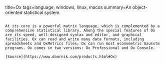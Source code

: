 title=Ox
tags=language, windows, linux, macos
summary=An object-oriented statistical system.
~~~~~~

At its core is a powerful matrix language, which is complemented by a comprehensive statistical library. Among the special features of Ox are its speed, well-designed syntax and editor, and graphical facilities. Ox can read and write many data formats, including spreadsheets and OxMetrics files; Ox can run most econometric Gausstm programs. Ox comes in two versions: Ox Professional and Ox Console.

[Source](https://www.doornik.com/products.html#Ox)

